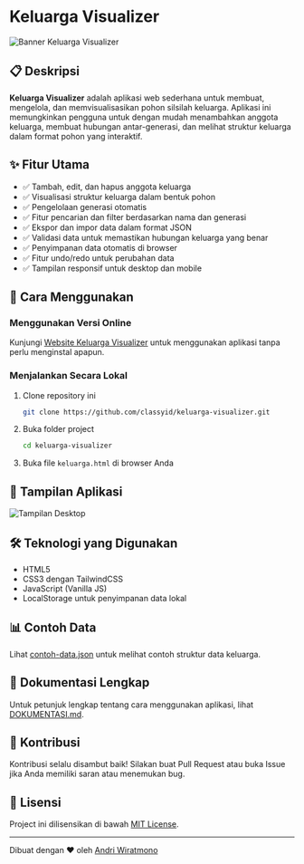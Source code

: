 # Keluarga Visualizer

![Banner Keluarga Visualizer](https://blog.classy.id/upload/gambar_berita/d063fc794698d6699b3f646f5f4b7d5d_20250328094620.png)

## 📋 Deskripsi

**Keluarga Visualizer** adalah aplikasi web sederhana untuk membuat, mengelola, dan memvisualisasikan pohon silsilah keluarga. Aplikasi ini memungkinkan pengguna untuk dengan mudah menambahkan anggota keluarga, membuat hubungan antar-generasi, dan melihat struktur keluarga dalam format pohon yang interaktif.

## ✨ Fitur Utama

- ✅ Tambah, edit, dan hapus anggota keluarga
- ✅ Visualisasi struktur keluarga dalam bentuk pohon
- ✅ Pengelolaan generasi otomatis
- ✅ Fitur pencarian dan filter berdasarkan nama dan generasi
- ✅ Ekspor dan impor data dalam format JSON
- ✅ Validasi data untuk memastikan hubungan keluarga yang benar
- ✅ Penyimpanan data otomatis di browser
- ✅ Fitur undo/redo untuk perubahan data
- ✅ Tampilan responsif untuk desktop dan mobile

## 🚀 Cara Menggunakan

### Menggunakan Versi Online

Kunjungi [Website Keluarga Visualizer](https://classyid.github.io/keluarga-visualizer/keluarga.html) untuk menggunakan aplikasi tanpa perlu menginstal apapun.

### Menjalankan Secara Lokal

1. Clone repository ini
   ```bash
   git clone https://github.com/classyid/keluarga-visualizer.git
   ```

2. Buka folder project
   ```bash
   cd keluarga-visualizer
   ```

3. Buka file `keluarga.html` di browser Anda

## 📱 Tampilan Aplikasi

![Tampilan Desktop](https://blog.classy.id/upload/gambar_berita/d063fc794698d6699b3f646f5f4b7d5d_20250328095252.png)

## 🛠️ Teknologi yang Digunakan

- HTML5
- CSS3 dengan TailwindCSS
- JavaScript (Vanilla JS)
- LocalStorage untuk penyimpanan data lokal

## 📊 Contoh Data

Lihat [contoh-data.json](./contoh-data.json) untuk melihat contoh struktur data keluarga.

## 📖 Dokumentasi Lengkap

Untuk petunjuk lengkap tentang cara menggunakan aplikasi, lihat [DOKUMENTASI.md](./DOKUMENTASI.md).

## 🤝 Kontribusi

Kontribusi selalu disambut baik! Silakan buat Pull Request atau buka Issue jika Anda memiliki saran atau menemukan bug.

## 📄 Lisensi

Project ini dilisensikan di bawah [MIT License](./LICENSE).

---

Dibuat dengan ❤️ oleh [Andri Wiratmono](https://github.com/classyid)
